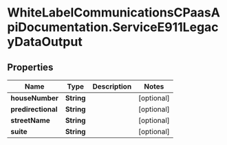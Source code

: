 # WhiteLabelCommunicationsCPaasApiDocumentation.ServiceE911LegacyDataOutput

## Properties

Name | Type | Description | Notes
------------ | ------------- | ------------- | -------------
**houseNumber** | **String** |  | [optional] 
**predirectional** | **String** |  | [optional] 
**streetName** | **String** |  | [optional] 
**suite** | **String** |  | [optional] 


